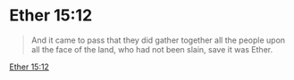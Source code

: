 # Ether 15:12

> And it came to pass that they did gather together all the people upon all the face of the land, who had not been slain, save it was Ether.

[Ether 15:12](https://www.churchofjesuschrist.org/study/scriptures/bofm/ether/15?lang=eng&id=p12#p12)


